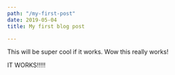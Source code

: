 ```yaml
---
path: "/my-first-post"
date: 2019-05-04
title: My first blog post

---
```

This will be super cool if it works. Wow this really works!  
  
IT WORKS!!!!!